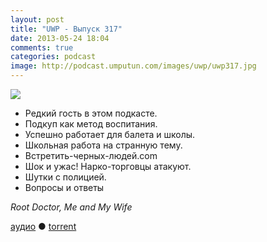 ```yaml
---
layout: post
title: "UWP - Выпуск 317"
date: 2013-05-24 18:04
comments: true
categories: podcast
image: http://podcast.umputun.com/images/uwp/uwp317.jpg
---
```

![](https://podcast.umputun.com/images/uwp/uwp317.jpg)

- Редкий гость в этом подкасте.
- Подкуп как метод воспитания.
- Успешно работает для балета и школы.
- Школьная работа на странную тему.
- Встретить-черных-людей.com
- Шок и ужас! Нарко-торговцы атакуют.
- Шутки с полицией.
- Вопросы и ответы

_Root Doctor, Me and My Wife_

[аудио](https://podcast.umputun.com/media/ump_podcast317.mp3) ● [torrent](http://podcast.umputun.com/torrents/ump_podcast317.mp3.torrent)

<audio src="https://podcast.umputun.com/media/ump_podcast317.mp3" preload="none"></audio>
